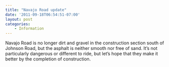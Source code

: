 ```yaml
---
title: "Navajo Road update"
date: '2011-09-18T06:54:51-07:00'
layout: post
categories:
    - Information
---
```


Navajo Road is no longer dirt and gravel in the construction section south of Johnson Road, but the asphalt is neither smooth nor free of sand. It’s not particularly dangerous or different to ride, but let’s hope that they make it better by the completion of construction.